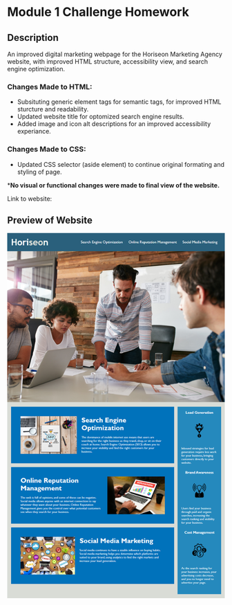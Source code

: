 # Module 1 Challenge Homework

## Description
An improved digital marketing webpage for the Horiseon Marketing Agency website, with improved HTML structure, accessibility view, and search engine optimization.

### Changes Made to HTML:

   * Subsituting generic element tags for semantic tags, for improved HTML sturcture and readability. 
   * Updated website title for optomized search engine results. 
   * Added image and icon alt descriptions for an improved accessibility experiance. 

### Changes Made to CSS:

   * Updated CSS selector (aside element) to continue original formating and styling of page. 

 ***No visual or functional changes were made to final view of the website.**

Link to website:


## Preview of Website

![Horiseon Website Screenshot.](./assets/images/01-html-css-git-homework-demo.png)